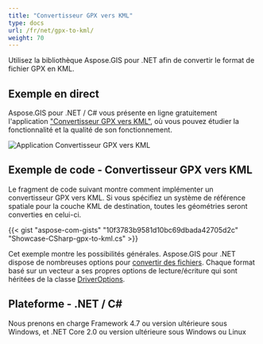 ```yaml
---
title: "Convertisseur GPX vers KML"
type: docs
url: /fr/net/gpx-to-kml/
weight: 70
---
```


Utilisez la bibliothèque Aspose.GIS pour .NET afin de convertir le format de fichier GPX en KML.

## **Exemple en direct**

Aspose.GIS pour .NET / C# vous présente en ligne gratuitement l'application ["Convertisseur GPX vers KML"](https://products.aspose.app/gis/conversion/gpx-to-kml), où vous pouvez étudier la fonctionnalité et la qualité de son fonctionnement.

![Application Convertisseur GPX vers KML](conversion.png)

## **Exemple de code - Convertisseur GPX vers KML**

Le fragment de code suivant montre comment implémenter un convertisseur GPX vers KML. Si vous spécifiez un système de référence spatiale pour la couche KML de destination, toutes les géométries seront converties en celui-ci. 

{{< gist "aspose-com-gists" "10f3783b9581d10bc69dbada42705d2c" "Showcase-CSharp-gpx-to-kml.cs" >}}

Cet exemple montre les possibilités générales. Aspose.GIS pour .NET dispose de nombreuses options pour [convertir des fichiers](https://docs.aspose.com/gis/net/vector-layers/). Chaque format basé sur un vecteur a ses propres options de lecture/écriture qui sont héritées de la classe [DriverOptions](https://reference.aspose.com/gis/net/aspose.gis/driveroptions).

## **Plateforme - .NET / C#**

Nous prenons en charge Framework 4.7 ou version ultérieure sous Windows, et .NET Core 2.0 ou version ultérieure sous Windows ou Linux
